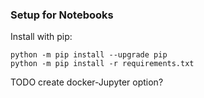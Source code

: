 
### Setup for Notebooks

Install with pip:

```bash/cmd
python -m pip install --upgrade pip
python -m pip install -r requirements.txt
```

TODO create docker-Jupyter option?


### 